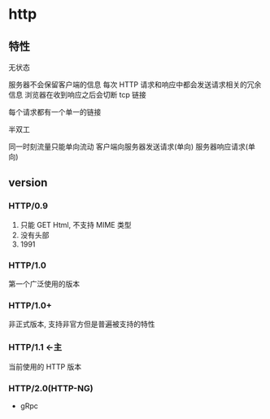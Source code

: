 # http

## 特性

无状态

服务器不会保留客户端的信息
每次 HTTP 请求和响应中都会发送请求相关的冗余信息
浏览器在收到响应之后会切断 tcp 链接


每个请求都有一个单一的链接

半双工

同一时刻流量只能单向流动 客户端向服务器发送请求(单向) 服务器响应请求(单向)

## version

### HTTP/0.9

1. 只能 GET Html, 不支持 MIME 类型
2. 没有头部
3. 1991

### HTTP/1.0

第一个广泛使用的版本

### HTTP/1.0+

非正式版本, 支持非官方但是普遍被支持的特性

### HTTP/1.1 <-主

当前使用的 HTTP 版本

### HTTP/2.0(HTTP-NG)

- gRpc
